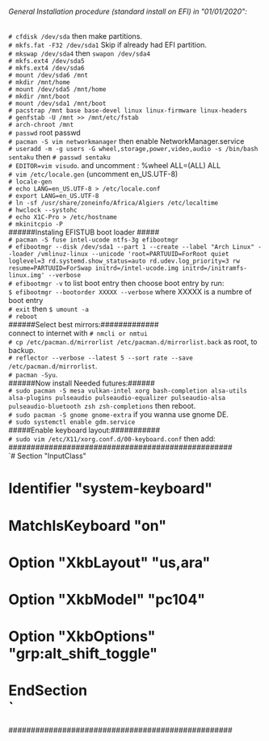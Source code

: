  ###### General Installation procedure (standard install on EFI) in "01/01/2020":<br/>
`# cfdisk /dev/sda` then make partitions.<br/>
`# mkfs.fat -F32 /dev/sda1` Skip if already had EFI partition.<br/>
`# mkswap /dev/sda4` then `swapon /dev/sda4`<br/>
`# mkfs.ext4 /dev/sda5`<br/>
`# mkfs.ext4 /dev/sda6`<br/>
`# mount /dev/sda6 /mnt`<br/>
`# mkdir /mnt/home`<br/>
`# mount /dev/sda5 /mnt/home`<br/>
`# mkdir /mnt/boot`<br/>
`# mount /dev/sda1 /mnt/boot`<br/>
`# pacstrap /mnt base base-devel linux linux-firmware linux-headers`<br/>
`# genfstab -U /mnt >> /mnt/etc/fstab`<br/>
`# arch-chroot /mnt`<br/>
`# passwd` root passwd<br/>
`# pacman -S vim networkmanager` then enable NetworkManager.service<br/>
`# useradd -m -g users -G wheel,storage,power,video,audio -s /bin/bash sentaku` then `# passwd sentaku`<br/>
`# EDITOR=vim visudo`. and uncomment : %wheel ALL=(ALL) ALL<br/>
`# vim /etc/locale.gen` (uncomment en_US.UTF-8)<br/>
`# locale-gen`<br/>
`# echo LANG=en_US.UTF-8 > /etc/locale.conf`<br/>
`# export LANG=en_US.UTF-8`<br/>
`# ln -sf /usr/share/zoneinfo/Africa/Algiers /etc/localtime`<br/>
`# hwclock --systohc`<br/>
`# echo X1C-Pro > /etc/hostname`<br/>
`# mkinitcpio -P`<br/>
  ######Instaling EFISTUB boot loader #####<br/>
`# pacman -S fuse intel-ucode ntfs-3g efibootmgr`<br/>
`# efibootmgr --disk /dev/sda1 --part 1 --create --label "Arch Linux" --loader /vmlinuz-linux --unicode 'root=PARTUUID=ForRoot quiet loglevel=3 rd.systemd.show_status=auto rd.udev.log_priority=3 rw resume=PARTUUID=ForSwap initrd=/intel-ucode.img initrd=/initramfs-linux.img' --verbose`<br/>
`# efibootmgr -v` to list boot entry then choose boot entry by run:<br/>
`$ efibootmgr --bootorder XXXXX --verbose` where XXXXX is a numbre of boot entry<br/> 
`# exit` then `$ umount -a`<br/>
`# reboot`<br/>
  ######Select best mirrors:#############<br/>
connect to internet with `# nmcli or nmtui`<br/>
`# cp /etc/pacman.d/mirrorlist /etc/pacman.d/mirrorlist.back` as root, to backup.<br/>
`# reflector --verbose --latest 5 --sort rate --save /etc/pacman.d/mirrorlist`.<br/>
`# pacman -Syu`.<br/>
  ######Now install Needed futures:######<br/>
`# sudo pacman -S mesa vulkan-intel xorg bash-completion alsa-utils alsa-plugins pulseaudio pulseaudio-equalizer pulseaudio-alsa pulseaudio-bluetooth zsh zsh-completions` then reboot.<br/>
`# sudo pacman -S gnome gnome-extra` if you wanna use gnome DE.<br/>
`# sudo systemctl enable gdm.service`<br/>
  #####Enable keyboard layout:###########<br/>
`# sudo vim /etc/X11/xorg.conf.d/00-keyboard.conf` then add:<br/>
 ##################################################<br/>
 `# Section "InputClass"<br/>
 #       Identifier "system-keyboard"<br/>
 #       MatchIsKeyboard "on"<br/>
 #       Option "XkbLayout" "us,ara"<br/>
 #       Option "XkbModel" "pc104"<br/>
 #       Option "XkbOptions" "grp:alt_shift_toggle"<br/>
 # EndSection<br/>`
 ##################################################
